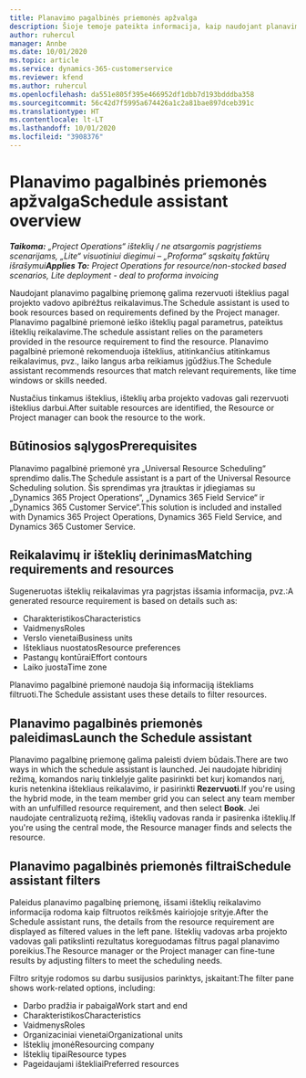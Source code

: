 ```yaml
---
title: Planavimo pagalbinės priemonės apžvalga
description: Šioje temoje pateikta informacija, kaip naudojant planavimo pagalbinę priemonę rezervuoti išteklius.
author: ruhercul
manager: Annbe
ms.date: 10/01/2020
ms.topic: article
ms.service: dynamics-365-customerservice
ms.reviewer: kfend
ms.author: ruhercul
ms.openlocfilehash: da551e805f395e466952df1dbb7d193bdddba358
ms.sourcegitcommit: 56c42d7f5995a674426a1c2a81bae897dceb391c
ms.translationtype: HT
ms.contentlocale: lt-LT
ms.lasthandoff: 10/01/2020
ms.locfileid: "3908376"
---
```

# <a name="schedule-assistant-overview"></a><span data-ttu-id="c9834-103">Planavimo pagalbinės priemonės apžvalga</span><span class="sxs-lookup"><span data-stu-id="c9834-103">Schedule assistant overview</span></span>

<span data-ttu-id="c9834-104">_**Taikoma:** „Project Operations“ išteklių / ne atsargomis pagrįstiems scenarijams, „Lite“ visuotiniui diegimui – „Proforma“ sąskaitų faktūrų išrašymui_</span><span class="sxs-lookup"><span data-stu-id="c9834-104">_**Applies To:** Project Operations for resource/non-stocked based scenarios, Lite deployment - deal to proforma invoicing_</span></span>

<span data-ttu-id="c9834-105">Naudojant planavimo pagalbinę priemonę galima rezervuoti išteklius pagal projekto vadovo apibrėžtus reikalavimus.</span><span class="sxs-lookup"><span data-stu-id="c9834-105">The Schedule assistant is used to book resources based on requirements defined by the Project manager.</span></span> <span data-ttu-id="c9834-106">Planavimo pagalbinė priemonė ieško išteklių pagal parametrus, pateiktus išteklių reikalavime.</span><span class="sxs-lookup"><span data-stu-id="c9834-106">The schedule assistant relies on the parameters provided in the resource requirement to find the resource.</span></span> <span data-ttu-id="c9834-107">Planavimo pagalbinė priemonė rekomenduoja išteklius, atitinkančius atitinkamus reikalavimus, pvz., laiko langus arba reikiamus įgūdžius.</span><span class="sxs-lookup"><span data-stu-id="c9834-107">The Schedule assistant recommends resources that match relevant requirements, like time windows or skills needed.</span></span>

<span data-ttu-id="c9834-108">Nustačius tinkamus išteklius, išteklių arba projekto vadovas gali rezervuoti išteklius darbui.</span><span class="sxs-lookup"><span data-stu-id="c9834-108">After suitable resources are identified, the Resource or Project manager can book the resource to the work.</span></span>

## <a name="prerequisites"></a><span data-ttu-id="c9834-109">Būtinosios sąlygos</span><span class="sxs-lookup"><span data-stu-id="c9834-109">Prerequisites</span></span>

<span data-ttu-id="c9834-110">Planavimo pagalbinė priemonė yra „Universal Resource Scheduling“ sprendimo dalis.</span><span class="sxs-lookup"><span data-stu-id="c9834-110">The Schedule assistant is a part of the Universal Resource Scheduling solution.</span></span> <span data-ttu-id="c9834-111">Šis sprendimas yra įtrauktas ir įdiegiamas su „Dynamics 365 Project Operations“, „Dynamics 365 Field Service“ ir „Dynamics 365 Customer Service“.</span><span class="sxs-lookup"><span data-stu-id="c9834-111">This solution is included and installed with Dynamics 365 Project Operations, Dynamics 365 Field Service, and Dynamics 365 Customer Service.</span></span>

## <a name="matching-requirements-and-resources"></a><span data-ttu-id="c9834-112">Reikalavimų ir išteklių derinimas</span><span class="sxs-lookup"><span data-stu-id="c9834-112">Matching requirements and resources</span></span>

<span data-ttu-id="c9834-113">Sugeneruotas išteklių reikalavimas yra pagrįstas išsamia informacija, pvz.:</span><span class="sxs-lookup"><span data-stu-id="c9834-113">A generated resource requirement is based on details such as:</span></span>

-   <span data-ttu-id="c9834-114">Charakteristikos</span><span class="sxs-lookup"><span data-stu-id="c9834-114">Characteristics</span></span>
-   <span data-ttu-id="c9834-115">Vaidmenys</span><span class="sxs-lookup"><span data-stu-id="c9834-115">Roles</span></span>
-   <span data-ttu-id="c9834-116">Verslo vienetai</span><span class="sxs-lookup"><span data-stu-id="c9834-116">Business units</span></span>
-   <span data-ttu-id="c9834-117">Ištekliaus nuostatos</span><span class="sxs-lookup"><span data-stu-id="c9834-117">Resource preferences</span></span>
-   <span data-ttu-id="c9834-118">Pastangų kontūrai</span><span class="sxs-lookup"><span data-stu-id="c9834-118">Effort contours</span></span>
-   <span data-ttu-id="c9834-119">Laiko juosta</span><span class="sxs-lookup"><span data-stu-id="c9834-119">Time zone</span></span>

<span data-ttu-id="c9834-120">Planavimo pagalbinė priemonė naudoja šią informaciją ištekliams filtruoti.</span><span class="sxs-lookup"><span data-stu-id="c9834-120">The Schedule assistant uses these details to filter resources.</span></span>

## <a name="launch-the-schedule-assistant"></a><span data-ttu-id="c9834-121">Planavimo pagalbinės priemonės paleidimas</span><span class="sxs-lookup"><span data-stu-id="c9834-121">Launch the Schedule assistant</span></span>

<span data-ttu-id="c9834-122">Planavimo pagalbinę priemonę galima paleisti dviem būdais.</span><span class="sxs-lookup"><span data-stu-id="c9834-122">There are two ways in which the schedule assistant is launched.</span></span> <span data-ttu-id="c9834-123">Jei naudojate hibridinį režimą, komandos narių tinklelyje galite pasirinkti bet kurį komandos narį, kuris netenkina ištekliaus reikalavimo, ir pasirinkti **Rezervuoti**.</span><span class="sxs-lookup"><span data-stu-id="c9834-123">If you're using the hybrid mode, in the team member grid you can select any team member with an unfulfilled resource requirement, and then select **Book**.</span></span> <span data-ttu-id="c9834-124">Jei naudojate centralizuotą režimą, išteklių vadovas randa ir pasirenka išteklių.</span><span class="sxs-lookup"><span data-stu-id="c9834-124">If you're using the central mode, the Resource manager finds and selects the resource.</span></span>

## <a name="schedule-assistant-filters"></a><span data-ttu-id="c9834-125">Planavimo pagalbinės priemonės filtrai</span><span class="sxs-lookup"><span data-stu-id="c9834-125">Schedule assistant filters</span></span>

<span data-ttu-id="c9834-126">Paleidus planavimo pagalbinę priemonę, išsami išteklių reikalavimo informacija rodoma kaip filtruotos reikšmės kairiojoje srityje.</span><span class="sxs-lookup"><span data-stu-id="c9834-126">After the Schedule assistant runs, the details from the resource requirement are displayed as filtered values in the left pane.</span></span> <span data-ttu-id="c9834-127">Išteklių vadovas arba projekto vadovas gali patikslinti rezultatus koreguodamas filtrus pagal planavimo poreikius.</span><span class="sxs-lookup"><span data-stu-id="c9834-127">The Resource manager or the Project manager can fine-tune results by adjusting filters to meet the scheduling needs.</span></span>

<span data-ttu-id="c9834-128">Filtro srityje rodomos su darbu susijusios parinktys, įskaitant:</span><span class="sxs-lookup"><span data-stu-id="c9834-128">The filter pane shows work-related options, including:</span></span>

-   <span data-ttu-id="c9834-129">Darbo pradžia ir pabaiga</span><span class="sxs-lookup"><span data-stu-id="c9834-129">Work start and end</span></span>
-   <span data-ttu-id="c9834-130">Charakteristikos</span><span class="sxs-lookup"><span data-stu-id="c9834-130">Characteristics</span></span>
-   <span data-ttu-id="c9834-131">Vaidmenys</span><span class="sxs-lookup"><span data-stu-id="c9834-131">Roles</span></span>
-   <span data-ttu-id="c9834-132">Organizaciniai vienetai</span><span class="sxs-lookup"><span data-stu-id="c9834-132">Organizational units</span></span>
-   <span data-ttu-id="c9834-133">Išteklių įmonė</span><span class="sxs-lookup"><span data-stu-id="c9834-133">Resourcing company</span></span>
-   <span data-ttu-id="c9834-134">Išteklių tipai</span><span class="sxs-lookup"><span data-stu-id="c9834-134">Resource types</span></span>
-   <span data-ttu-id="c9834-135">Pageidaujami ištekliai</span><span class="sxs-lookup"><span data-stu-id="c9834-135">Preferred resources</span></span>
